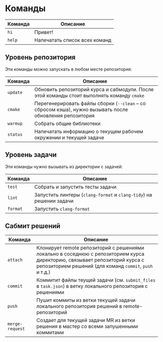 # Команды

| Команда | Описание  |
| - | - |
| `hi`   | Привет! |
| `help` | Напечатать список всех команд |

## Уровень репозитория

Эти команды можно запускать в любом месте репозитория:

| Команда | Описание  |
| - | - |
| `update` | Обновить репозиторий курса и сабмодули. После этой команды стоит выполнять команду `cmake` |
| `cmake` | Перегенерировать файлы сборки (`--clean` – со сбросом кэша), нужно вызывать после обновления репозитория |
| `warmup` | Собрать общие библиотеки |
| `status` | Напечатать информацию о текущем рабочем окружении и текущей задаче |

## Уровень задачи

Эти команды нужно вызывать из директории с задачей:

| Команда | Описание  |
| - | - |
| `test` | Собрать и запустить тесты задачи |
| `lint` | Запустить линтеры (`clang-format` и `clang-tidy`) на решении задачи |
| `format` | Запустить `clang-format` |

## Сабмит решений

| Команда | Описание  |
| - | - |
| `attach` | Клонирует remote репозиторий c решениями локально в соседнюю с репозиторием курса директорию, связывает репозиторий курса с репозиторием решений (для команд `commit`, `push` и т.д.) |
| `commit` | Коммитит файлы теущей задачи (см. `submit_files` в `task.json`) в ветку локального репозитория с решениями |
| `push` | Пушит коммиты из ветки текущей задачи локального репозитория решений в remote-репозиторий | 
| `merge-request` | Создает для текущей задачи MR из ветки решения в мастер со всеми запушенными коммитами |
